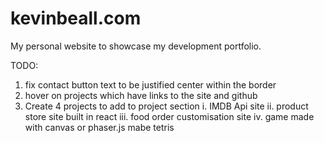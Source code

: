 # kevinbeall.com

My personal website to showcase my development portfolio. 


TODO: 

1. fix contact button text to be justified center within the border
2. hover on projects which have links to the site and github 
3. Create 4 projects to add to project section
  i. IMDB Api site
  ii. product store site built in react
  iii. food order customisation site
  iv. game made with canvas or phaser.js mabe tetris
